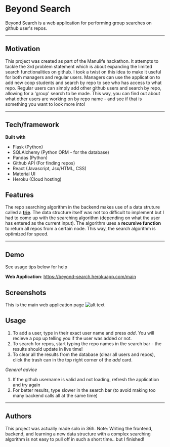 # Beyond Search

Beyond Search is a web application for performing group searches on github user's repos. 

***

## Motivation

This project was created as part of the Manulife hackathon. It attempts to tackle the 3rd problem statement which is about expanding the limited search functionalities on github. 
I took a twist on this idea to make it useful for both managers and regular users. Managers can use the 
application to add new coop students and search by repo to see who has access to what repo. Regular users can simply add other github users and search by repo, allowing for a 'group'
search to be made. This way, you can find out about what other users are working on by repo name - and see if that is something you want to look more into!

***

## Tech/framework
**Built with**
- Flask (Python)
- SQLAlchemy (Python ORM - for the database)
- Pandas (Python)
- Github API (For finding repos)
- React (Javascript, Jsx/HTML, CSS)
- Material UI
- Heroku (Cloud hosting)

## Features
The repo searching algorithm in the backend makes use of a data struture called a **[trie](https://en.wikipedia.org/wiki/Trie)**. The data structure itself was not too difficult to implement but I had to come up with the searching algorithm (depending on what the user has entered as the current input). The algorithm uses a **recursive function** to return all repos from a certain node. This way, the search algorithm is optimized for speed. 

***


## Demo
 See usage tips below for help 

**Web Application**: <https://beyond-search.herokuapp.com/main>


## Screenshots
This is the main web application page
![alt text](https://github.com/Nick-palmar/beyond_search/tree/main/images/beyond_search_main.png "Beyond Search UI")

## Usage
1. To add a user, type in their exact user name and press *add*. You will recieve a pop up telling you if the user was added or not.
2. To search for repos, start typing the repo names in the search bar - the results should update in live time!
3. To clear all the results from the database (clear all users and repos), click the trash can in the top right corner of the *add* card. 

*General advice*
1. If the github username is valid and not loading, refresh the application and try again
2. For better results, type slower in the search bar (to avoid making too many backend calls all at the same time)

***


## Authors
This project was actually made solo in 36h. Note: Writing the frontend, backend, and learning a new data structure with a complex searching algorithm is not easy to pull off in such a short time.. but I finished!